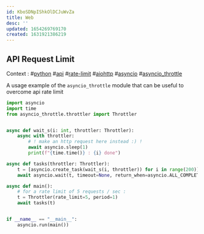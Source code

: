 ```yaml
---
id: KboSDNpIShkOlDCJuWvZa
title: Web
desc: ''
updated: 1654269769170
created: 1631921386219
---
```


## API Request Limit

Context : #[python]() #[api]() #[rate-limit]() #[aiohttp]() #[asyncio]() #[asyncio_throttle]()

A usage example of the ```asyncio_throttle``` module that can be useful to overcome api rate limit

```python
import asyncio
import time
from asyncio_throttle.throttler import Throttler


async def wait_s(i: int, throttler: Throttler):
    async with throttler:
        # ! make an http request here instead :) !
        await asyncio.sleep(1)
        print(f"{time.time()} : {i} done")

async def tasks(throttler: Throttler):
    t = [asyncio.create_task(wait_s(i, throttler)) for i in range(200)]
    await asyncio.wait(t, timeout=None, return_when=asyncio.ALL_COMPLETED)

async def main():
    # for a rate limit of 5 requests / sec :
    t = Throttler(rate_limit=5, period=1)
    await tasks(t)


if __name__ == "__main__":
    asyncio.run(main()) 
```
